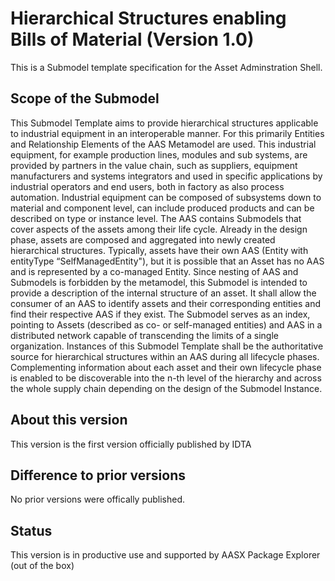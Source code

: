 # Hierarchical Structures enabling Bills of Material (Version 1.0) 

This is a Submodel template specification for the Asset Adminstration Shell.

## Scope of the Submodel 

This Submodel Template aims to provide hierarchical structures applicable to industrial equipment in an interoperable manner. For this primarily Entities and Relationship Elements of the AAS Metamodel are used.
This industrial equipment, for example production lines, modules and sub systems, are provided by partners in the value chain, such as suppliers, equipment manufacturers and systems integrators and used in specific applications by industrial operators and end users, both in factory as also process automation. Industrial equipment can be composed of subsystems down to material and component level, can include produced products and can be described on type or instance level.
The AAS contains Submodels that cover aspects of the assets among their life cycle. Already in the design phase, assets are composed and aggregated into newly created hierarchical structures. 
Typically, assets have their own AAS (Entity with entityType “SelfManagedEntity"), but it is possible that an Asset has no AAS and is represented by a co-managed Entity.
Since nesting of AAS and Submodels is forbidden by the metamodel, this Submodel is intended to provide a description of the internal structure of an asset. It shall allow the consumer of an AAS to identify assets and their corresponding entities and find their respective AAS if they exist. The Submodel serves as an index, pointing to Assets (described as co- or self-managed entities) and AAS in a distributed network capable of transcending the limits of a single organization.
Instances of this Submodel Template shall be the authoritative source for hierarchical structures within an AAS during all lifecycle phases. Complementing information about each asset and their own lifecycle phase is enabled to be discoverable into the n-th level of the hierarchy and across the whole supply chain depending on the design of the Submodel Instance.


## About this version

This version is the first version officially published by IDTA


## Difference to prior versions

No prior versions were offically published.

## Status

This version is in productive use and supported by AASX Package Explorer (out of the box)

